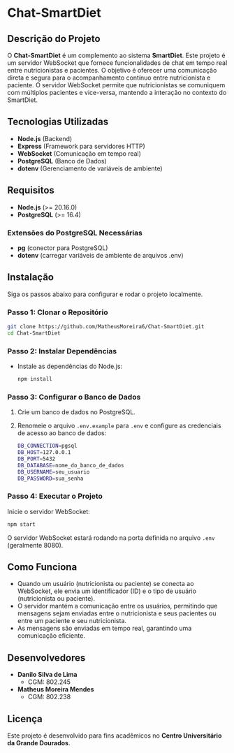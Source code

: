 
# Chat-SmartDiet

## Descrição do Projeto

O **Chat-SmartDiet** é um complemento ao sistema **SmartDiet**. Este projeto é um servidor WebSocket que fornece funcionalidades de chat em tempo real entre nutricionistas e pacientes. O objetivo é oferecer uma comunicação direta e segura para o acompanhamento contínuo entre nutricionista e paciente. O servidor WebSocket permite que nutricionistas se comuniquem com múltiplos pacientes e vice-versa, mantendo a interação no contexto do SmartDiet. 

## Tecnologias Utilizadas

- **Node.js** (Backend)
- **Express** (Framework para servidores HTTP)
- **WebSocket** (Comunicação em tempo real)
- **PostgreSQL** (Banco de Dados)
- **dotenv** (Gerenciamento de variáveis de ambiente)

## Requisitos

- **Node.js** (>= 20.16.0)
- **PostgreSQL** (>= 16.4)

### Extensões do PostgreSQL Necessárias

- **pg** (conector para PostgreSQL)
- **dotenv** (carregar variáveis de ambiente de arquivos .env)

## Instalação

Siga os passos abaixo para configurar e rodar o projeto localmente.

### Passo 1: Clonar o Repositório

```bash
git clone https://github.com/MatheusMoreira6/Chat-SmartDiet.git
cd Chat-SmartDiet
```

### Passo 2: Instalar Dependências

- Instale as dependências do Node.js:
  ```bash
  npm install
  ```

### Passo 3: Configurar o Banco de Dados

1. Crie um banco de dados no PostgreSQL.
2. Renomeie o arquivo `.env.example` para `.env` e configure as credenciais de acesso ao banco de dados:
   
   ```bash
   DB_CONNECTION=pgsql
   DB_HOST=127.0.0.1
   DB_PORT=5432
   DB_DATABASE=nome_do_banco_de_dados
   DB_USERNAME=seu_usuario
   DB_PASSWORD=sua_senha
   ```

### Passo 4: Executar o Projeto

Inicie o servidor WebSocket:

```bash
npm start
```

O servidor WebSocket estará rodando na porta definida no arquivo `.env` (geralmente 8080).

## Como Funciona

- Quando um usuário (nutricionista ou paciente) se conecta ao WebSocket, ele envia um identificador (ID) e o tipo de usuário (nutricionista ou paciente).
- O servidor mantém a comunicação entre os usuários, permitindo que mensagens sejam enviadas entre o nutricionista e seus pacientes ou entre um paciente e seu nutricionista.
- As mensagens são enviadas em tempo real, garantindo uma comunicação eficiente.

## Desenvolvedores

- **Danilo Silva de Lima**
  - CGM: 802.245
- **Matheus Moreira Mendes**
  - CGM: 802.238

## Licença

Este projeto é desenvolvido para fins acadêmicos no **Centro Universitário da Grande Dourados**.
